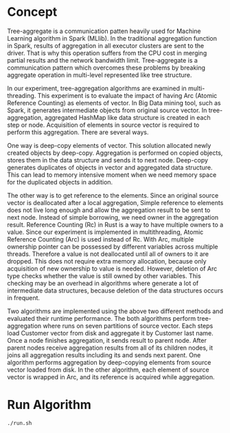 # Concept
Tree-aggregate is a communication patten heavily used for Machine Learning algorithm in Spark (MLlib). 
In the traditional aggregation function in Spark, results of aggregation in all executor clusters are sent to the driver. 
That is why this operation suffers from the CPU cost in merging partial results and the network bandwidth limit.
Tree-aggregate is a communication pattern which overcomes these problems by breaking aggregate operation in multi-level represented like tree structure.

In our experiment, tree-aggregation algorithms are examined in multi-threading. This experiment is to evaluate the impact of having Arc (Atomic Reference Counting) as elements of vector. 
In Big Data mining tool, such as Spark, it generates intermediate objects from original source vector. In tree-aggregation, aggregated HashMap like data structure is created in each step or node. 
Acquisition of elements in source vector is required to perform this aggregation. There are several ways.

One way is deep-copy elements of vector. This solution allocated newly created objects by deep-copy. 
Aggregation is performed on copied objects, stores them in the data structure and sends it to next node. 
Deep-copy generates duplicates of objects in vector and aggregated data structure. 
This can lead to memory intensive moment when we need memory space for the duplicated objects in addition.

The other way is to get reference to the elements. Since an original source vector is deallocated after a local aggregation,
Simple reference to elements does not live long enough and allow the aggregation result to be sent to next node. 
Instead of simple borrowing, we need owner in the aggregation result. Reference Counting (Rc) in Rust is a way to have multiple owners to a value. 
Since our experiment is implemented in multithreading, Atomic Reference Counting (Arc) is used instead of Rc. With Arc, multiple ownership pointer can be 
possessed by different variables across multiple threads. Therefore a value is not deallocated until all of owners to it are dropped. 
This does not require extra memory allocation, because only acquisition of new ownership to value is needed. 
However, deletion of Arc type checks whether the value is still owned by other variables. 
This checking may be an overhead in algorithms where generate a lot of intermediate data structures, because deletion of the data structures occurs in frequent.

Two algorithms are implemented using the above two different methods and evaluated their runtime performance. 
The both algorithms perform tree-aggregation where runs on seven partitions of source vector. 
Each steps load Customer vector from disk and aggregate it by Customer last name. Once a node finishes aggregation, it sends result to parent node. 
After parent nodes receive aggregation results from all of its children nodes, it joins all aggregation results including its and sends next parent. 
One algorithm performs aggregation by deep-copying elements from source vector loaded from disk. In the other algorithm, each element of source vector 
is wrapped in Arc, and its reference is acquired while aggregation. 

# Run Algorithm
```
./run.sh
```
